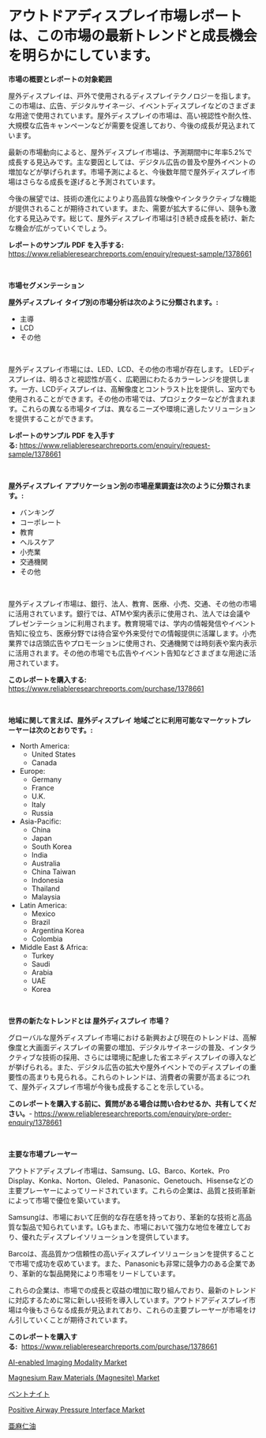 <p><h1>アウトドアディスプレイ市場レポートは、この市場の最新トレンドと成長機会を明らかにしています。</h1></p><p><strong>市場の概要とレポートの対象範囲</strong></p>
<p><p>屋外ディスプレイは、戸外で使用されるディスプレイテクノロジーを指します。この市場は、広告、デジタルサイネージ、イベントディスプレイなどのさまざまな用途で使用されています。屋外ディスプレイの市場は、高い視認性や耐久性、大規模な広告キャンペーンなどが需要を促進しており、今後の成長が見込まれています。</p><p>最新の市場動向によると、屋外ディスプレイ市場は、予測期間中に年率5.2%で成長する見込みです。主な要因としては、デジタル広告の普及や屋外イベントの増加などが挙げられます。市場予測によると、今後数年間で屋外ディスプレイ市場はさらなる成長を遂げると予測されています。</p><p>今後の展望では、技術の進化によりより高品質な映像やインタラクティブな機能が提供されることが期待されています。また、需要が拡大するに伴い、競争も激化する見込みです。総じて、屋外ディスプレイ市場は引き続き成長を続け、新たな機会が広がっていくでしょう。</p></p>
<p><strong>レポートのサンプル PDF を入手する:</strong> <a href="https://www.reliableresearchreports.com/enquiry/request-sample/1378661">https://www.reliableresearchreports.com/enquiry/request-sample/1378661</a></p>
<p>&nbsp;</p>
<p><strong>市場セグメンテーション</strong></p>
<p><strong>屋外ディスプレイ タイプ別の市場分析は次のように分類されます。:</strong></p>
<p><ul><li>主導</li><li>LCD</li><li>その他</li></ul></p>
<p>&nbsp;</p>
<p><p>屋外ディスプレイ市場には、LED、LCD、その他の市場が存在します。 LEDディスプレイは、明るさと視認性が高く、広範囲にわたるカラーレンジを提供します。一方、LCDディスプレイは、高解像度とコントラスト比を提供し、室内でも使用されることができます。その他の市場では、プロジェクターなどが含まれます。これらの異なる市場タイプは、異なるニーズや環境に適したソリューションを提供することができます。</p></p>
<p><strong>レポートのサンプル PDF を入手する:</strong>&nbsp;<a href="https://www.reliableresearchreports.com/enquiry/request-sample/1378661">https://www.reliableresearchreports.com/enquiry/request-sample/1378661</a></p>
<p>&nbsp;</p>
<p><strong> 屋外ディスプレイ アプリケーション別の市場産業調査は次のように分類されます。:</strong></p>
<p><ul><li>バンキング</li><li>コーポレート</li><li>教育</li><li>ヘルスケア</li><li>小売業</li><li>交通機関</li><li>その他</li></ul></p>
<p>&nbsp;</p>
<p><p>屋外ディスプレイ市場は、銀行、法人、教育、医療、小売、交通、その他の市場に活用されています。銀行では、ATMや案内表示に使用され、法人では会議やプレゼンテーションに利用されます。教育現場では、学内の情報発信やイベント告知に役立ち、医療分野では待合室や外来受付での情報提供に活躍します。小売業界では店頭広告やプロモーションに使用され、交通機関では時刻表や案内表示に活用されます。その他の市場でも広告やイベント告知などさまざまな用途に活用されています。</p></p>
<p><strong>このレポートを購入する:</strong>&nbsp; <a href="https://www.reliableresearchreports.com/purchase/1378661">https://www.reliableresearchreports.com/purchase/1378661</a></p>
<p>&nbsp;</p>
<p><strong>地域に関して言えば、屋外ディスプレイ 地域ごとに利用可能なマーケットプレーヤーは次のとおりです。:</strong></p>
<p><ul>
    <li>
        North America:
        <ul>
            <li>United States</li>
            <li>Canada</li>
        </ul>
    </li>
    <li>
        Europe:
        <ul>
            <li>Germany</li>
            <li>France</li>
            <li>U.K.</li>
            <li>Italy</li>
            <li>Russia</li>
        </ul>
    </li>
    <li>
        Asia-Pacific:
        <ul>
            <li>China</li>
            <li>Japan</li>
            <li>South Korea</li>
            <li>India</li>
            <li>Australia</li>
            <li>China Taiwan</li>
            <li>Indonesia</li>
            <li>Thailand</li>
            <li>Malaysia</li>
        </ul>
    </li>
    <li>
        Latin America:
        <ul>
            <li>Mexico</li>
            <li>Brazil</li>
            <li>Argentina Korea</li>
            <li>Colombia</li>
        </ul>
    </li>
    <li>
        Middle East & Africa:
        <ul>
            <li>Turkey</li>
            <li>Saudi</li>
            <li>Arabia</li>
            <li>UAE</li>
            <li>Korea</li>
        </ul>
    </li>
    </ul></p>
<p>&nbsp;</p>
<p><strong>世界の新たなトレンドとは 屋外ディスプレイ 市場？</strong></p>
<p><p>グローバルな屋外ディスプレイ市場における新興および現在のトレンドは、高解像度と大画面ディスプレイの需要の増加、デジタルサイネージの普及、インタラクティブな技術の採用、さらには環境に配慮した省エネディスプレイの導入などが挙げられる。また、デジタル広告の拡大や屋外イベントでのディスプレイの重要性の高まりも見られる。これらのトレンドは、消費者の需要が高まるにつれて、屋外ディスプレイ市場が今後も成長することを示している。</p></p>
<p><strong>このレポートを購入する前に、質問がある場合は問い合わせるか、共有してください。</strong>- <a href="https://www.reliableresearchreports.com/enquiry/pre-order-enquiry/1378661">https://www.reliableresearchreports.com/enquiry/pre-order-enquiry/1378661</a></p>
<p>&nbsp;</p>
<p><strong>主要な市場プレーヤー</strong></p>
<p><p>アウトドアディスプレイ市場は、Samsung、LG、Barco、Kortek、Pro Display、Konka、Norton、Gleled、Panasonic、Genetouch、Hisenseなどの主要プレーヤーによってリードされています。これらの企業は、品質と技術革新によって市場で優位を築いています。</p><p>Samsungは、市場において圧倒的な存在感を持っており、革新的な技術と高品質な製品で知られています。LGもまた、市場において強力な地位を確立しており、優れたディスプレイソリューションを提供しています。</p><p>Barcoは、高品質かつ信頼性の高いディスプレイソリューションを提供することで市場で成功を収めています。また、Panasonicも非常に競争力のある企業であり、革新的な製品開発により市場をリードしています。</p><p>これらの企業は、市場での成長と収益の増加に取り組んでおり、最新のトレンドに対応するために常に新しい技術を導入しています。アウトドアディスプレイ市場は今後もさらなる成長が見込まれており、これらの主要プレーヤーが市場をけん引していくことが期待されています。</p></p>
<p><strong>このレポートを購入する:</strong>&nbsp;&nbsp;<a href="https://www.reliableresearchreports.com/purchase/1378661">https://www.reliableresearchreports.com/purchase/1378661</a></p>
<p><p><a href="https://issuu.com/reportprime-2/docs/ai-enabled-imaging-modality-market-size-2030.pptx">AI-enabled Imaging Modality Market</a></p><p><a href="https://github.com/provorikovar/Market-Research-Report-List-3/blob/main/magnesium-raw-materials-magnesite-market.md">Magnesium Raw Materials (Magnesite) Market</a></p><p><a href="https://medium.com/@alliegrater55/%E3%83%99%E3%83%B3%E3%83%88%E3%83%8A%E3%82%A4%E3%83%88%E5%B8%82%E5%A0%B4-%E3%82%BF%E3%82%A4%E3%83%97-%E3%82%A2%E3%83%97%E3%83%AA%E3%82%B1%E3%83%BC%E3%82%B7%E3%83%A7%E3%83%B3-%E5%9C%B0%E7%90%86%E3%81%AB%E3%82%88%E3%82%8B%E5%8C%85%E6%8B%AC%E7%9A%84%E3%81%AA%E8%A9%95%E4%BE%A1-272ae47695ab">ベントナイト</a></p><p><a href="https://issuu.com/reportprime-2/docs/positive-airway-pressure-interface-market-size-203">Positive Airway Pressure Interface Market</a></p><p><a href="https://medium.com/@elishelacruz56456/%E4%BA%9C%E9%BA%BB%E4%BB%81%E6%B2%B9%E5%B8%82%E5%A0%B4%E8%A6%8F%E6%A8%A1%E3%81%A8%E5%B8%82%E5%A0%B4%E3%83%88%E3%83%AC%E3%83%B3%E3%83%89-%E5%AE%8C%E5%85%A8%E3%81%AA%E7%94%A3%E6%A5%AD%E6%A6%82%E8%A6%81-2024%E5%B9%B4%E3%81%8B%E3%82%892031%E5%B9%B4-f24c3cd08eb8">亜麻仁油</a></p></p>